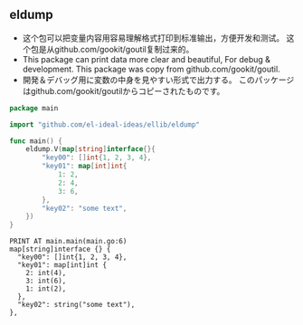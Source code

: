 ## eldump
- 这个包可以把变量内容用容易理解格式打印到标准输出，方便开发和测试。
  这个包是从github.com/gookit/goutil复制过来的。
- This package can print data more clear and beautiful, For debug & development.
  This package was copy from github.com/gookit/goutil.
- 開発＆デバッグ用に変数の中身を見やすい形式で出力する。
  このパッケージはgithub.com/gookit/goutilからコピーされたものです。
```go
package main

import "github.com/el-ideal-ideas/ellib/eldump"

func main() {
	eldump.V(map[string]interface{}{
		"key00": []int{1, 2, 3, 4},
		"key01": map[int]int{
			1: 2,
			2: 4,
			3: 6,
		},
		"key02": "some text",
	})
}
```
```
PRINT AT main.main(main.go:6)
map[string]interface {} {
  "key00": []int{1, 2, 3, 4},
  "key01": map[int]int {
    2: int(4),
    3: int(6),
    1: int(2),
  },
  "key02": string("some text"),
},
```

